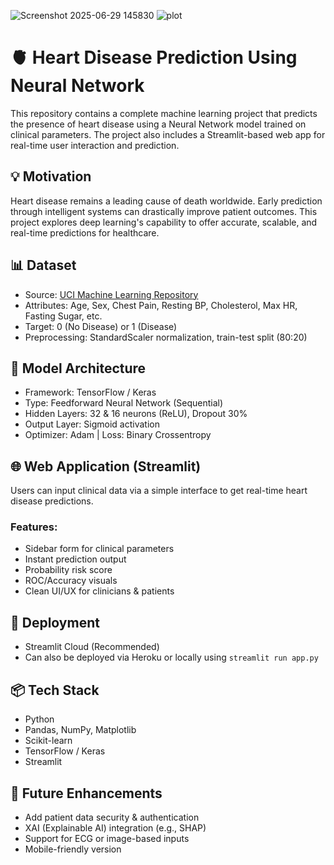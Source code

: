 ![Screenshot 2025-06-29 145830](https://github.com/user-attachments/assets/4a2b3082-e5a0-4b2e-b5ba-7ed480120e3c)
![plot](https://github.com/user-attachments/assets/8d955271-b249-465b-8d40-5a4a27398598)

# 🫀 Heart Disease Prediction Using Neural Network

This repository contains a complete machine learning project that predicts the presence of heart disease using a Neural Network model trained on clinical parameters. The project also includes a Streamlit-based web app for real-time user interaction and prediction.

## 💡 Motivation

Heart disease remains a leading cause of death worldwide. Early prediction through intelligent systems can drastically improve patient outcomes. This project explores deep learning's capability to offer accurate, scalable, and real-time predictions for healthcare.

## 📊 Dataset

- Source: [UCI Machine Learning Repository](https://archive.ics.uci.edu/ml/datasets/heart+Disease)
- Attributes: Age, Sex, Chest Pain, Resting BP, Cholesterol, Max HR, Fasting Sugar, etc.
- Target: 0 (No Disease) or 1 (Disease)
- Preprocessing: StandardScaler normalization, train-test split (80:20)

## 🧠 Model Architecture

- Framework: TensorFlow / Keras
- Type: Feedforward Neural Network (Sequential)
- Hidden Layers: 32 & 16 neurons (ReLU), Dropout 30%
- Output Layer: Sigmoid activation
- Optimizer: Adam | Loss: Binary Crossentropy

## 🌐 Web Application (Streamlit)

Users can input clinical data via a simple interface to get real-time heart disease predictions.

### Features:
- Sidebar form for clinical parameters
- Instant prediction output
- Probability risk score
- ROC/Accuracy visuals
- Clean UI/UX for clinicians & patients

## 🚀 Deployment

- Streamlit Cloud (Recommended)
- Can also be deployed via Heroku or locally using `streamlit run app.py`

## 📦 Tech Stack

- Python
- Pandas, NumPy, Matplotlib
- Scikit-learn
- TensorFlow / Keras
- Streamlit

## 🔐 Future Enhancements

- Add patient data security & authentication
- XAI (Explainable AI) integration (e.g., SHAP)
- Support for ECG or image-based inputs
- Mobile-friendly version



